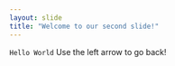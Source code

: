 ```yaml
---
layout: slide
title: "Welcome to our second slide!"
---
```

```Hello World```
Use the left arrow to go back!
